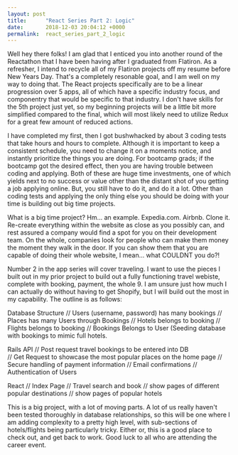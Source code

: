 ```yaml
---
layout: post
title:      "React Series Part 2: Logic"
date:       2018-12-03 20:04:12 +0000
permalink:  react_series_part_2_logic
---
```



Well hey there folks! I am glad that I enticed you into another round of the Reactathon that I have been having after I graduated from Flatiron. As a refresher, I intend to recycle all of my Flatiron projects off my resume before New Years Day. That's a completely resonable goal, and I am well on my way to doing that. The React projects specifically are to be a linear progression over 5 apps, all of which have a specific industry focus, and componentry that would be specific to that industry. I don't have skills for the 5th project just yet, so my beginning projects will be a little bit more simplified compared to the final, which will most likely need to utilize Redux for a great few amount of reduced actions. 

I have completed my first, then I got bushwhacked by about 3 coding tests that take hours and hours to complete. Although it is important to keep a consistent schedule, you need to change it on a moments notice, and instantly prioritize the things you are doing. For bootcamp grads; if the bootcamp got the desired effect, then you are having trouble between coding and applying. Both of these are huge time investments, one of which yields next to  no success or value other than the distant shot of you getting a job applying online. But, you still have to do it, and do it a lot. Other than coding tests and applying the only thing else you should be doing with your time is building out big time projects. 

What is a big time project? Hm... an example. Expedia.com. Airbnb. Clone it. Re-create everything within the website as close as you possibly can, and rest assured a company would find a spot for you on their development team. On the whole, companies look for people who can make them money the moment they walk in the door. If you can show them that you are capable of doing their whole website, I mean... what COULDNT you do?!

Number 2 in the app series will cover traveling. I want to use the pieces I built out in my prior project to build out a fully functioning travel webiste, complete with booking, payment, the whole 9. I am unsure just how much I can actually do without having to get Shopify, but I will build out the most in my capability. The outline is as follows: 

Database Structure
// Users (username, password) has many bookings
// Places has many Users through Bookings 
// Hotels belongs to booking
// Flights belongs to booking 
// Bookings Belongs to User (Seeding database with bookings to mimic full hotels.

Rails API 
// Post request travel bookings to be entered into DB  
// Get Request to showcase the most popular places on the home page
// Secure handling of payment information
// Email confirmations
// Authentication of Users

React 
// Index Page 
// Travel search and book
// show pages of different popular destinations
// show pages of popular hotels


This is a big project, with a lot of moving parts. A lot of us really haven't been tested thoroughly in database relationships, so this will be one where I am adding complexity to a pretty high level, with sub-sections of hotels/flights being particularly tricky. Either or, this is a good place to check out, and get back to work. Good luck to all who are attending the career event. 
